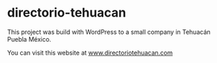 # directorio-tehuacan
This project was build with WordPress to a small company in Tehuacán Puebla México.


You can visit this website at www.directoriotehuacan.com